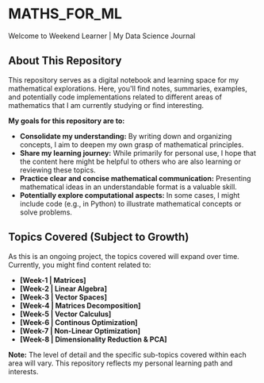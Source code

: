 # MATHS_FOR_ML

Welcome to Weekend Learner | My Data Science Journal

## About This Repository

This repository serves as a digital notebook and learning space for my mathematical explorations. Here, you'll find notes, summaries, examples, and potentially code implementations related to different areas of mathematics that I am currently studying or find interesting.

**My goals for this repository are to:**

* **Consolidate my understanding:** By writing down and organizing concepts, I aim to deepen my own grasp of mathematical principles.
* **Share my learning journey:** While primarily for personal use, I hope that the content here might be helpful to others who are also learning or reviewing these topics.
* **Practice clear and concise mathematical communication:** Presenting mathematical ideas in an understandable format is a valuable skill.
* **Potentially explore computational aspects:** In some cases, I might include code (e.g., in Python) to illustrate mathematical concepts or solve problems.

## Topics Covered (Subject to Growth)

As this is an ongoing project, the topics covered will expand over time. Currently, you might find content related to:

* **[Week-1 | Matrices]**
* **[Week-2 | Linear Algebra]**
* **[Week-3 | Vector Spaces]**
* **[Week-4 | Matrices Decomposition]**
* **[Week-5 | Vector Calculus]**
* **[Week-6 | Continous Optimization]**
* **[Week-7 | Non-Linear Optimization]**
* **[Week-8 | Dimensionality Reduction & PCA]**


**Note:** The level of detail and the specific sub-topics covered within each area will vary. This repository reflects my personal learning path and interests.
